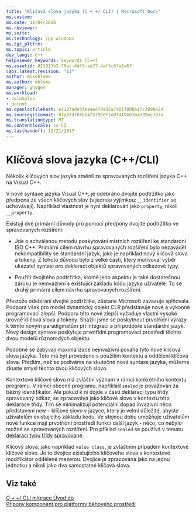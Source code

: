 ```yaml
---
title: "Klíčová slova jazyka (C + +/ CLI) | Microsoft Docs"
ms.custom: 
ms.date: 11/04/2016
ms.reviewer: 
ms.suite: 
ms.technology: cpp-windows
ms.tgt_pltfrm: 
ms.topic: article
dev_langs: C++
helpviewer_keywords: keywords [C++]
ms.assetid: 021013b2-70ac-4df9-aa77-4af1c67a1a67
caps.latest.revision: "11"
author: mikeblome
ms.author: mblome
manager: ghogen
ms.workload:
- cplusplus
- dotnet
ms.openlocfilehash: e1107ad45feaae470ed2a7481f80bb17c389042d
ms.sourcegitcommit: 8fa8fdf0fbb4f57950f1e8f4f9b81b4d39ec7d7a
ms.translationtype: MT
ms.contentlocale: cs-CZ
ms.lasthandoff: 12/21/2017
---
```

# <a name="language-keywords-ccli"></a>Klíčová slova jazyka (C++/CLI)
Několik klíčových slov jazyka změnil ze spravovaných rozšíření jazyka C++ na Visual C++.  
  
 V nové syntaxe jazyka Visual C++, je odebráno dvojité podtržítko jako předpona ze všech klíčových slov (s jednou výjimkou: `__identifier` se uchovávají). Například vlastnost je nyní deklarován jako `property`, nikoli `__property`.  
  
 Existují dvě primární důvody pro pomocí předpony dvojité podtržítko ve spravovaných rozšíření:  
  
-   Jde o schválenou metodu poskytování místních rozšíření ke standardní ISO C++. Primární cílem návrhu spravovaných rozšíření bylo nezavádět nekompatibility se standardní jazyk, jako je například nový klíčová slova a tokeny. Z tohoto důvodu bylo z velké části, který motivoval výběr ukazatel syntaxi pro deklaraci objektů spravovaných odkazové typy.  
  
-   Použití dvojitého podtržítka, kromě jeho aspektu je také dostatečnou záruku je neinvazivní s existující základu kódu jazyka uživatele. To se druhý primární cílem návrhu spravovaných rozšíření.  
  
 Přestože odebírání dvojité podtržítka, zůstane Microsoft zavazuje splňovala. Podpora však pro model dynamický objekt CLR představuje nové a výkonné programovací zlepší. Podporu této nové zlepší vyžaduje vlastní vysoké úrovně klíčová slova a tokeny. Snažili jsme se poskytnout prvotřídní výrazy k těmto novým paradigmatům při integraci a při podpoře standardní jazyk. Nový design syntaxe poskytuje prvotřídní programovací prostředí těchto dvou modelů různorodých objektu.  
  
 Podobně se zabývají maximalizace neinvazivní povaha tyto nové klíčová slova jazyka. Toto má být provedeno s použitím kontextu a oddělení klíčová slova. Předtím, než se podíváme na skutečné nové syntaxe jazyka, můžeme zkuste smysl těchto dvou klíčových slovo.  
  
 Kontextové klíčové slovo má zvláštní význam v rámci konkrétního kontextu programu. V rámci obecné programu, například `sealed` je považován za běžný identifikátor. Ale pokud k ní dojde v části deklaraci typu třídy spravovaný odkaz, se zpracovává jako klíčové slovo v kontextu této deklarace třídy. Tím se minimalizují potenciální dopad invazivní něco představení new – klíčové slovo v jazyce, který je velmi důležité, abyste uživatelům existujícího základu kódu. Ve stejnou dobu umožňuje uživatelům nové funkce mají prvotřídní prostředí funkci další jazyk - něco, co nebylo možné se spravovaných rozšíření. Pro příklad `sealed` se používá v tématu [deklaraci typu třídy spravované](../dotnet/declaration-of-a-managed-class-type.md).  
  
 Klíčový slova, jako například `value class`, je zvláštním případem kontextové klíčové slovo. Je to dvojice existujícího klíčového slova s kontextové modifikátor oddělené mezerou. Dvojice je zpracovaná jako na jednu jednotku a nikoli jako dva samostatné klíčová slova.  
  
## <a name="see-also"></a>Viz také  
 [C + +/ CLI migrace Úvod do](../dotnet/cpp-cli-migration-primer.md)   
 [Přípony komponent pro platformy běhového prostředí](../windows/component-extensions-for-runtime-platforms.md)